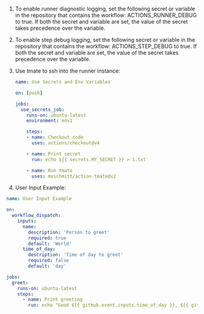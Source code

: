 1. To enable runner diagnostic logging, set the following secret or variable in the repository that contains the workflow: ACTIONS_RUNNER_DEBUG to true. If both the secret and variable are set, the value of the secret takes precedence over the variable.

2. To enable step debug logging, set the following secret or variable in the repository that contains the workflow: ACTIONS_STEP_DEBUG to true. If both the secret and variable are set, the value of the secret takes precedence over the variable.

3. Use tmate to ssh into the runner instance:

    ```yaml
    name: Use Secrets and Env Variables

    on: [push]

    jobs:
      use_secrets_job:
        runs-on: ubuntu-latest
        environment: env1

        steps:
        - name: Checkout code
          uses: actions/checkout@v4

        - name: Print secret
          run: echo ${{ secrets.MY_SECRET }} > 1.txt

        - name: Run tmate
          uses: mxschmitt/action-tmate@v2
      ```

4. User Input Example:

```yaml
name: User Input Example

on:
  workflow_dispatch:
    inputs:
      name:
        description: 'Person to greet'
        required: true
        default: 'World'
      time_of_day:
        description: 'Time of day to greet'
        required: false
        default: 'day'

jobs:
  greet:
    runs-on: ubuntu-latest
    steps:
      - name: Print greeting
        run: echo "Good ${{ github.event.inputs.time_of_day }}, ${{ github.event.inputs.name }}!"
```
